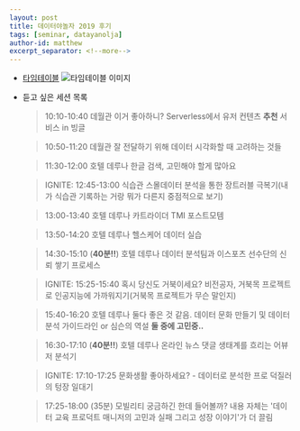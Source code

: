 ```yaml
---
layout: post
title: 데이터야놀자 2019 후기
tags: [seminar, datayanolja]
author-id: matthew
excerpt_separator: <!--more-->
---
```

<!--more-->
- [타임테이블](https://datayanolja.github.io/program.html)
![타임테이블 이미지](https://cf.festa.io/img/2019-10-5/ee3a3526-b2c0-4d85-b5bb-dc95ad79797d.png)

- 듣고 싶은 세션 목록
  > 10:10-10:40 데월관
  이거 좋아하니? Serverless에서 유저 컨텐츠 **추천** 서비스 in 빙글

  > 10:50-11:20 데월관
  잘 전달하기 위해 데이터 시각화할 때 고려하는 것들

  > 11:30-12:00 호텔 데루나
  한글 검색, 고민해야 할게 많아요

  > IGNITE: 12:45-13:00
  식습관 스몰데이터 분석을 통한 장트러블 극복기(내가 식습관 기록하는 거랑 뭐가 다른지 중점적으로 보기)

  > 13:00-13:40 호텔 데루나
  카트라이더 TMI 포스트모템

  > 13:50-14:20 호텔 데루나
  헬스케어 데이터 실습

  > 14:30-15:10 (**40분!!**) 호텔 데루나
  데이터 분석팀과 이스포츠 선수단의 신뢰 쌓기 프로세스

  > IGNITE: 15:25-15:40
  혹시 당신도 거북이세요? 비전공자, 거북목 프로젝트로 인공지능에 가까워지기(거북목 프로젝트가 무슨 말인지)

  > 15:40-16:20 호텔 데루나
  둘다 좋은 것 같음. 데이터 문화 만들기 및 데이터 분석 가이드라인 or 심슨의 역설
  **둘 중에 고민중..**

  > 16:30-17:10 (**40분!!**) 호텔 데루나
  온라인 뉴스 댓글 생태계를 흐리는 어뷰저 분석기

  > IGNITE: 17:10-17:25
  문화생활 좋아하세요? - 데이터로 분석한 프로 덕질러의 텅장 일대기

  > 17:25-18:00 (35분)
  모빌리티 궁금하긴 한데 들어볼까? 내용 자체는 '데이터 교육 프로덕트 매니저의 고민과 실패 그리고 성장 이야기'가 더 끌림
